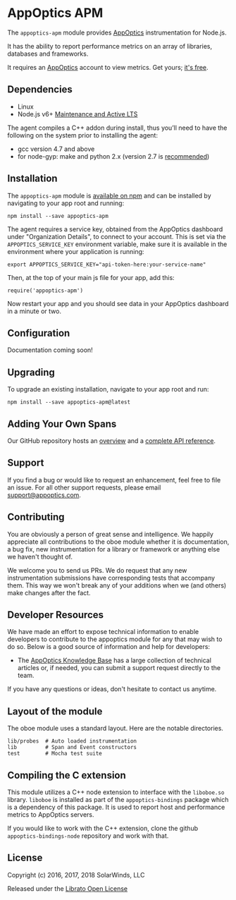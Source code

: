 # AppOptics APM

The `appoptics-apm` module provides [AppOptics](https://www.appoptics.com/) instrumentation for Node.js.

It has the ability to report performance metrics on an array of libraries,
databases and frameworks.

It requires an [AppOptics](https://www.appoptics.com/) account to
view metrics.  Get yours; [it's free](https://my.appoptics.com/sign_up).

## Dependencies

- Linux
- Node.js v6+ [Maintenance and Active LTS](https://github.com/nodejs/Release)

The agent compiles a C++ addon during install, thus you’ll need to have the following on the system prior to installing the agent:

- gcc version 4.7 and above
- for node-gyp: make and python 2.x (version 2.7 is [recommended](https://github.com/nodejs/node-gyp#on-unix))


## Installation

The `appoptics-apm` module is [available on npm](http://npmjs.org/package/appoptics-apm) and can be installed by navigating to your app root and running:

```
npm install --save appoptics-apm
```

The agent requires a service key, obtained from the AppOptics dashboard under "Organization Details", to connect to your account.  This is set via the `APPOPTICS_SERVICE_KEY` environment variable, make sure it is available in the environment where your application is running:

```
export APPOPTICS_SERVICE_KEY="api-token-here:your-service-name"
```

Then, at the top of your main js file for your app, add this:

```
require('appoptics-apm')
```

Now restart your app and you should see data in your AppOptics dashboard in a minute or two.

## Configuration

Documentation coming soon!

## Upgrading

To upgrade an existing installation, navigate to your app root and run:

```
npm install --save appoptics-apm@latest
```

## Adding Your Own Spans

Our GitHub repository hosts an [overview](https://github.com/appoptics/appoptics-apm-node/blob/master/guides/instrumenting-a-module.md) and a [complete API reference](https://github.com/appoptics/appoptics-apm-node/blob/master/guides/api.md).

## Support

If you find a bug or would like to request an enhancement, feel free to file
an issue. For all other support requests, please email support@appoptics.com.

## Contributing

You are obviously a person of great sense and intelligence. We happily
appreciate all contributions to the oboe module whether it is documentation,
a bug fix, new instrumentation for a library or framework or anything else
we haven't thought of.

We welcome you to send us PRs. We do request that any new
instrumentation submissions have corresponding tests that accompany
them. This way we won't break any of your additions when we (and others)
make changes after the fact.

## Developer Resources

We have made an effort to expose technical information to enable
developers to contribute to the appoptics module for any that may
wish to do so.
Below is a good source of information and help for developers:

* The [AppOptics Knowledge Base](https://docs.appoptics.com) has
a large collection of technical articles or, if needed, you can submit a
support request directly to the team.

If you have any questions or ideas, don't hesitate to contact us anytime.

## Layout of the module

The oboe module uses a standard layout.  Here are the notable directories.

```
lib/probes  # Auto loaded instrumentation
lib         # Span and Event constructors
test        # Mocha test suite
```

## Compiling the C extension

This module utilizes a C++ node extension to interface with the `liboboe.so`
library.  `liboboe` is installed as part of the `appoptics-bindings` package
which is a dependency of this package.  It is used to report host and
performance metrics to AppOptics servers.

If you would like to work with the C++ extension, clone the github
`appoptics-bindings-node` repository and work with that.

## License

Copyright (c) 2016, 2017, 2018 SolarWinds, LLC

Released under the [Librato Open License](https://docs.appoptics.com/kb/apm_tracing/librato-open-license/)
